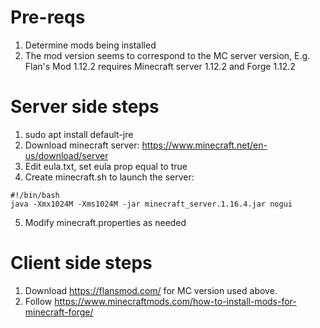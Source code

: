 # Pre-reqs 
1. Determine mods being installed
2. The mod version seems to correspond to the MC server version, E.g. Flan's Mod 1.12.2 requires Minecraft server 1.12.2 and Forge 1.12.2

# Server side steps
1. sudo apt install default-jre
2. Download minecraft server: https://www.minecraft.net/en-us/download/server  
3. Edit eula.txt, set eula prop equal to true 
4. Create minecraft.sh to launch the server:
```
#!/bin/bash
java -Xmx1024M -Xms1024M -jar minecraft_server.1.16.4.jar nogui
```
5. Modify minecraft.properties as needed

# Client side steps
1. Download https://flansmod.com/ for MC version used above.
2. Follow https://www.minecraftmods.com/how-to-install-mods-for-minecraft-forge/
